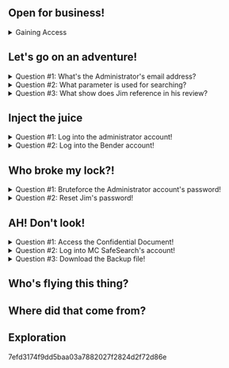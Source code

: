 ## Open for business!

<details> 
  <summary> Gaining Access</summary>
  <p></p>
  Use either openVPN or the hackbox, start the virtual machine and then enter the IP address into the URL bar at the top of your browser.
  <p></p>
  
  
  ![image](https://user-images.githubusercontent.com/66912443/184948233-78f2a0d2-ce02-4d9d-ac17-61d77c622098.png)
</details>

## Let's go on an adventure!

<details> 
  <summary> Question #1: What's the Administrator's email address? </summary>
  <p></p>
  An administrator has left a review on a product logged in as the admin which exposes what the address is
  <p></p>
  
  ![image](https://user-images.githubusercontent.com/66912443/184948637-48d4e7eb-fdf7-4f5a-bbdf-753cf4a78ec0.png)
  
</details>

<details> 
  <summary> Question #2: What parameter is used for searching? </summary>
  <p></p>
  By using the search function (magnifying glass) we can easily expose this parameter
  <p></p>
  
  ![image](https://user-images.githubusercontent.com/66912443/184950365-ea52ef96-0cdf-402b-a876-f412842e855a.png)
  
  <p></p>
  
  Once anything has been searched, from the URL bar we can see the effect of the search, exposing the parameter that is used before the input
  
  ![image](https://user-images.githubusercontent.com/66912443/184950178-7598108e-ec73-4ddb-ab66-6164f2da31aa.png)

</details>

<details> 
  <summary> Question #3: What show does Jim reference in his review? </summary>
   <p></p>
   By looking around the products you can find "jim@juice-sh.op" left a review on the green smoothie.
   <p></p>
  
   ![image](https://user-images.githubusercontent.com/66912443/184951521-d0689dd5-a76c-4f9f-a3b8-4d3fc3ffd71f.png)
   
   A simple google search of "replicator" reveals the answer
   <p></p>
   
</details>

## Inject the juice

<details> 
  <summary> Question #1: Log into the administrator account! </summary>
  <p></p>
  At this point make sure that intercept is on in burpsuite and if using foxyproxy that the option is set to "Burp"
  <p></p>
  
  ![image](https://user-images.githubusercontent.com/66912443/184953030-12b1dcc6-10bd-4aeb-bff9-af4fd9e320c4.png)
  
  <p></p>
  
  ![image](https://user-images.githubusercontent.com/66912443/184953343-2a97460f-6b6e-47a5-8b86-462183be51b8.png)
  
  Now that Burpsuite is up, navigate to "account" (next to the search bar) and enter in anything into the email and password field 
  
  ![image](https://user-images.githubusercontent.com/66912443/184953840-c30265c7-86ee-4cf1-8002-c40a4e967a5e.png)
  
  It may take a couple of goes of forwarding but back in burpsuite you should see that the email and password is sent off in plaintext to the SQL server which makes it easily susceptible to change.
  
  ![image](https://user-images.githubusercontent.com/66912443/184955212-90e6ac93-072d-4099-9eb1-7aacb6eb2a4e.png)
  
  To exploit this, we change the email parameter to "' or 1=1--".
  
  ![image](https://user-images.githubusercontent.com/66912443/184957695-c2a55d78-5f07-4f71-8f3e-7e2bd745f77d.png)

  The first character, the apostrophe, closes the brackets in the initial SQL query that is sent to the server. This is then followed by a second command in the same syntax: "OR" which using logic gates as an example will output true if either side of its input is true which "1=1" will always be, therefore tricking the system into always making the email valid. Finally, the double dashes at the end indicate the start of the comment meaning everything after this initial code will be ignored or "commented out". 
  
  As no email was given, SQL has defaulted to the top user id "0". In a lot of databases, the first user to be created is usually the administrator, as is the case in this challenge as well thus granting us admin access.
  
  ![image](https://user-images.githubusercontent.com/66912443/184960236-c5f5c13b-4728-465c-9565-20bf15417c98.png)
  
  ``` Answer = 32a5e0f21372bcc1000a6088b93b458e41f0e02a ```
  
</details>


<details> 
  <summary> Question #2: Log into the Bender account! </summary>
   <p><p/>
  Following the exact same method used to get into the admin account, supplement "' or 1=1--" in the email field with "bender@juice-sh.op'--" instead.
  
  You may have noticed that the apostrophe and double dashes have moved next to each other. As this is an actual email, everything after it is commented out instead as calling back to the previous question, the apostrophe marks the closing of brackets to an SQL query.
  
  ![image](https://user-images.githubusercontent.com/66912443/184964819-9958b99b-ccbd-4ba1-8546-c871cdc1c9cf.png)

  
  ``` Answer = fb364762a3c102b2db932069c0e6b78e738d4066 ```
  
</details>

## Who broke my lock?! 

<details> 
  <summary> Question #1: Bruteforce the Administrator account's password! </summary>
   <p><p/>
   First, just like the two times previously, intercept the random information inputted into the account login page, as we know the admin email we might as well use that as one of the fields to prevent having to write it out again
   
   ![image](https://user-images.githubusercontent.com/66912443/185338620-eb019681-8ee0-46c0-9682-4996486b3cd0.png)
   
   Next, for the purpose of brute forcing, right click in the proxy window where the text is (anywhere will do) and select "send to intruder". Once on the intruder window hit the "Clear §" button to the right hand side to remove the weird symbol that burp uses for quotations.
   
   Once that is done, remove whatever you put into the password field (excluding the quotation marks) and replace it with two of those symbols using the "add §" button. This symbol indicates what burp needs to change when bruteforcing.
   
   ![image](https://user-images.githubusercontent.com/66912443/185339578-be1ec92c-cbc9-42bd-aa3e-832bfae87c94.png)
   
   Next up is selecting a payload. Navigate to the next subtab "payloads" and add/load a new payload under "payload options" and start the attack. For this example a list from "seclists" is being used. These are excellent collections of lists similar to rockyou full of usernames, passwords, URLs etc.
  
  ![image](https://user-images.githubusercontent.com/66912443/185341240-724a669f-2b4a-428e-8b5e-73874dbb831c.png)

  This open a window and start to tick along, its best to sort by status code - "2xx = [success]". Depending on the speed of your computer/VM this may take a while.
  
  ![image](https://user-images.githubusercontent.com/66912443/185347312-a57df26f-0585-4951-9381-362271ec097b.png)

   Once its completed and you have the password (the status code 200 is a dead giveaway) you can log in and get the answer!
   
  ``` Answer = c2110d06dc6f81c67cd8099ff0ba601241f1ac0e ```
   
</details>

<details>
<summary> Question #2: Reset Jim's password! </summary>
<p><p/>
When it comes to this task, its heavily based on "Open Source Intelligence" (OSINT) and provides a perfect example of the kind of ways to gather information about someone in order to break into their account. 
  
  To begin, navigate to the forgot password screen and enter Jim's email (obtained in an earlier section). Here you will see the security question "Your eldest siblings middle name"
  
![image](https://user-images.githubusercontent.com/66912443/185348966-d0a5a076-a6f9-4268-9473-5aa544e5bcd0.png)
  
  For this, external research is required. Just like how in a real world exaple you'd need to scour the targets social media to uncover information, in this instanced its star trek themed so wikipedia is required (to be honest, without tryhackme pointing it out I would not have had a CLUE, its so vague!).
  
  According to the wiki, James (Jim) Kirk had one sibling, "George Samuel Kirk".
  
  ![image](https://user-images.githubusercontent.com/66912443/185391944-6925eb26-d0f6-483b-b738-b123828963d5.png)
  
  After entering the middle name of his sibling into the security question box, the password was successfully changeable!
  
  ![image](https://user-images.githubusercontent.com/66912443/185392395-089a483d-9c21-47b2-a87b-00021255de27.png)
  
  ``` Answer = 094fbc9b48e525150ba97d05b942bbf114987257 ```

</details>

## AH! Don't look!

<details> 
  <summary> Question #1: Access the Confidential Document! </summary>
  <p></p>
  In the "About us" section is a link to auto-download a file... But what is the full link? Where is the file stored?
  <p><p/>
  
  
  ![image](https://user-images.githubusercontent.com/66912443/185393977-a6b703ac-c954-4eb4-974e-973e70830270.png)
  
  By copying the link location and pasting it into a new tab, it reveals the full path as the following:
  
  ``` http://10.10.255.126/ftp/legal.md ```
  
  This exposes the existance of an ftp server which could be insecure. By removing the name of the file and stopping at /ftp/ you get access!
  
  ![image](https://user-images.githubusercontent.com/66912443/185394599-2aaa5c57-c39f-47ee-932d-ce6d1458df7e.png)
  
  Download and read aquisitions.mb. This is the confidential document and completes the challenge, heading back to the website will reveal the code.
  
  ``` Answer: edf9281222395a1c5fee9b89e32175f1ccf50c5b ```
  
</details>

<details> 
  <summary> Question #2: Log into MC SafeSearch's account! </summary>

  <p><p/>
  
  https://www.youtube.com/watch?v=v59CX2DiX0Y
  
  ``` Answer = 66bdcffad9e698fd534003fbb3cc7e2b7b55d7f0 ```
  
</details>

<details> 
  <summary> Question #3: Download the Backup file! </summary>
  <p></p>
  Returning to /ftp/, trying to download 'package.json.bak' will throw the following error:
  <p><p/>
  
  ![image](https://user-images.githubusercontent.com/66912443/185403915-67eb460c-6013-4c62-821b-f60cbad4e077.png)
  
  If the code behind the scenes isnt sanitising the input correctly, a 'null byte' can be used to terminate the end of a string and therefore potentially blocking code after the URL that would tell the system not to let you download a file. 
  
  A null byte typically looks like "%00" but for use within URLs it looks like "%2500". Putting ".md" after the null byte completes the exploit and lets you download. As there is techincally not a "package.json.bak.md" you cant just put the extension there and has to be after the null byte.
  <p><p/>
  
  ![image](https://user-images.githubusercontent.com/66912443/185405805-098139ff-1c21-4412-8e94-ff028dd6b1ea.png)
  
  
  Returning to the main menu gives you the answer.
  <p></p>
  
  ```Answer = bfc1e6b4a16579e85e06fee4c36ff8c02fb13795```
  
</details>

## Who's flying this thing? 

## Where did that come from?

## Exploration

7efd3174f9dd5baa03a7882027f2824d2f72d86e
